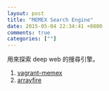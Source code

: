 ```yaml
---
layout: post
title: "MEMEX Search Engine"
date: 2015-05-04 22:34:41 +0800
comments: true
categories: [""]
---
```


<!-- more -->

用來探索 deep web 的搜尋引擎。


1. [vagrant-memex]
2. [arrayfire]

[vagrant-memex]:https://github.com/aglahe/vagrant-memex
[arrayfire]:https://github.com/arrayfire/arrayfire